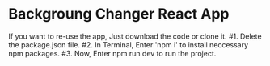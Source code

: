 # Backgroung Changer React App

If you want to re-use the app, Just download the code or clone it.
#1. Delete the package.json file.
#2. In Terminal, Enter 'npm i' to install neccessary npm packages.
#3. Now, Enter npm run dev to run the project. 
